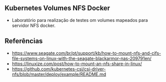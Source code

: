 ## Kubernetes Volumes NFS Docker
- Laboratório para realização de testes om volumes mapeados para servidor NFS docker.

## Referências

- https://www.seagate.com/br/pt/support/kb/how-to-mount-nfs-and-cifs-file-systems-on-linux-with-the-seagate-blackarmor-nas-209791en/
- https://linuxize.com/post/how-to-mount-an-nfs-share-in-linux/
- https://github.com/kubernetes-csi/csi-driver-nfs/blob/master/deploy/example/README.md
